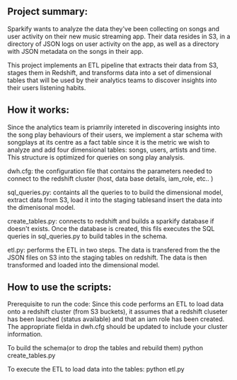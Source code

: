 Project summary:
----------------
Sparkify wants to analyze the data they've been collecting on songs and user activity on their new music streaming app. Their data resides in S3, in a directory of JSON logs on user activity on the app, as well as a directory with JSON metadata on the songs in their app.

This project implements an ETL pipeline that extracts their data from S3, stages them in Redshift, and transforms data into a set of dimensional tables that will be used by their analytics teams to discover insights into their users listening habits.



How it works:
-------------
Since the analytics team is priamrily intereted in discovering insights into the song play behaviours of their users, we implement a star schema with songplays at its centre as a fact table since it is the metric we wish to analyze and add four dimensional tables: songs, users, artists and time. This structure is optimized for queries on song play analysis.

dwh.cfg: the configuration file that contains the parameters needed to connect to the redshift cluster (host, data base details, iam_role, etc.. )

sql_queries.py: containts all the queries to to build the dimensional model, extract data from S3, load it into the staging tablesand insert the data into the dimenisonal model. 

create_tables.py: connects to redshift and builds a sparkify database if doesn't exists. Once the database is created, this fils executes the SQL queries in sql_queries.py to build tables in the schema.

etl.py: performs the ETL in two steps. The data is transfered from the the JSON files on S3 into the staging tables on redshift. The data is then transformed and loaded into the dimensional model.


How to use the scripts:
-----------------------

Prerequisite to run the code:
Since this code performs an ETL to load data onto a redshift cluster (from S3 buckets), it assumes that a redshift cluseter has been lauched (status available) and that an iam role has been created. The appropriate fielda in dwh.cfg should be updated to include your cluster information.

To build the schema(or to drop the tables and rebuild them)
python create_tables.py

To execute the ETL to load data into the tables:
python etl.py

